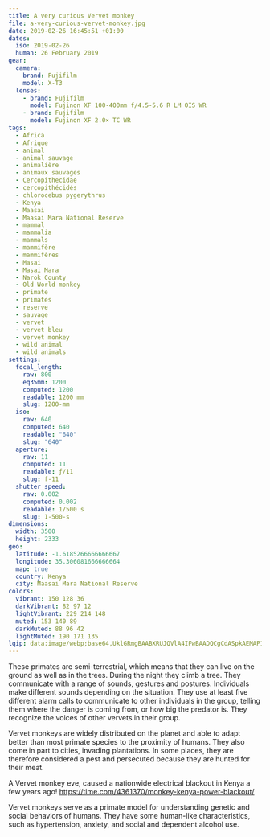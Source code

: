 ```yaml
---
title: A very curious Vervet monkey
file: a-very-curious-vervet-monkey.jpg
date: 2019-02-26 16:45:51 +01:00
dates:
  iso: 2019-02-26
  human: 26 February 2019
gear:
  camera:
    brand: Fujifilm
    model: X-T3
  lenses:
    - brand: Fujifilm
      model: Fujinon XF 100-400mm f/4.5-5.6 R LM OIS WR
    - brand: Fujifilm
      model: Fujinon XF 2.0× TC WR
tags:
  - Africa
  - Afrique
  - animal
  - animal sauvage
  - animalière
  - animaux sauvages
  - Cercopithecidae
  - cercopithécidés
  - chlorocebus pygerythrus
  - Kenya
  - Maasai
  - Maasai Mara National Reserve
  - mammal
  - mammalia
  - mammals
  - mammifère
  - mammifères
  - Masai
  - Masai Mara
  - Narok County
  - Old World monkey
  - primate
  - primates
  - reserve
  - sauvage
  - vervet
  - vervet bleu
  - vervet monkey
  - wild animal
  - wild animals
settings:
  focal_length:
    raw: 800
    eq35mm: 1200
    computed: 1200
    readable: 1200 mm
    slug: 1200-mm
  iso:
    raw: 640
    computed: 640
    readable: "640"
    slug: "640"
  aperture:
    raw: 11
    computed: 11
    readable: ƒ/11
    slug: f-11
  shutter_speed:
    raw: 0.002
    computed: 0.002
    readable: 1/500 s
    slug: 1-500-s
dimensions:
  width: 3500
  height: 2333
geo:
  latitude: -1.6185266666666667
  longitude: 35.306081666666664
  map: true
  country: Kenya
  city: Maasai Mara National Reserve
colors:
  vibrant: 150 128 36
  darkVibrant: 82 97 12
  lightVibrant: 229 214 148
  muted: 153 140 89
  darkMuted: 88 96 42
  lightMuted: 190 171 135
lqip: data:image/webp;base64,UklGRmgBAABXRUJQVlA4IFwBAADQCgCdASpkAEMAP12gvFi/tSa0tBos6/AriWVsZ1yt8xTOCzgUWhv7JGfSrDgJVgAAK2EG98VxOMr81bgtTb9CAwfkgU+JNIuRXzBv3hOizO7Tgw7c/ySNZrrgTtY3gAD+n9tMt83KAzhimGWz5vhKMNCF8AI3fU7sdVosqybQ3lX+k4sBxIyODobNB2v748lMOKYkwAQJO35/PgBMyTtN32bbrLdv6P3xy9JauBg2CQkhB3tAgMOWRvXnIWsaOwlpm74DLgtSO3J/R/qFjpKhI9Xm05fsjLPItjZE9NPNrbcQp5g6Cq/88hspCjGfDTF9MX93ArF1HxXnzlTwJRENXeoxIjszi3pjZYx83A8RyAsLsXJQu7ByDI9hXEJsJADmmoqSrAFttilUBleCfXiubTnqSuY0tmg4DVcZVcQSa+E4buVJJqAuaOYdf764U5GDIqF9BKSSk4ztgAA=
---
```


These primates are semi-terrestrial, which means that they can live on the ground as well as in the trees. During the night they climb a tree.  They communicate with a range of sounds, gestures and postures. Individuals make different sounds depending on the situation. They use at least five different alarm calls to communicate to other individuals in the group, telling them where the danger is coming from, or how big the predator is. They recognize the voices of other vervets in their group. 

Vervet monkeys are widely distributed on the planet and able to adapt better than most primate species to the proximity of humans. They also come in part to cities, invading plantations. In some places, they are therefore considered a pest and persecuted because they are hunted for their meat.

A Vervet monkey eve, caused a nationwide electrical blackout in Kenya a few years ago! https://time.com/4361370/monkey-kenya-power-blackout/

Vervet monkeys serve as a primate model for understanding genetic and social behaviors of humans. They have some human-like characteristics, such as hypertension, anxiety, and social and dependent alcohol use.

